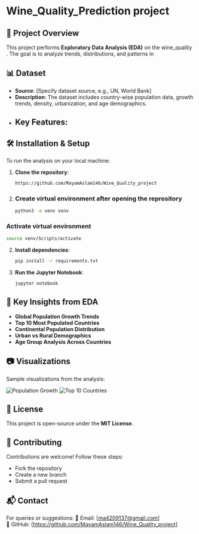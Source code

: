 # Wine_Quality_Prediction project

## 📌 Project Overview
This project performs **Exploratory Data Analysis (EDA)** on the wine_quality . The goal is to analyze trends, distributions, and patterns in 

## 📊 Dataset
- **Source**: [Specify dataset source, e.g., UN, World Bank]
- **Description**: The dataset includes country-wise population data, growth trends, density, urbanization, and age demographics.
- **Key Features**:
  - 

## 🛠️ Installation & Setup
To run the analysis on your local machine:

1. **Clone the repository**:
   ```bash
   https://github.com/MayamAslam146/Wine_Quality_project
   ```

2. ### Create virtual environment after opening the reprository
   ```bash
   python3 -m venv venv
   ```

  ### Activate virtual environment
   ```bash
   source venv/Scripts/activate

   ```
   
2. **Install dependencies**:
   ```bash
   pip install -r requirements.txt
   ```

3. **Run the Jupyter Notebook**:
   ```bash
   jupyter notebook
   ```

## 📌 Key Insights from EDA
- **Global Population Growth Trends**
- **Top 10 Most Populated Countries**
- **Continental Population Distribution**
- **Urban vs Rural Demographics**
- **Age Group Analysis Across Countries**

## 📷 Visualizations
Sample visualizations from the analysis:

![Population Growth](images/population_growth.png)
![Top 10 Countries](images/top_10_countries.png)

## 📜 License
This project is open-source under the **MIT License**.

## 🤝 Contributing
Contributions are welcome! Follow these steps:
- Fork the repository
- Create a new branch
- Submit a pull request

## 📬 Contact
For queries or suggestions:
📧 Email: [ma4209137@gmail.com]  
🔗 GitHub: [https://github.com/MayamAslam146/Wine_Quality_project]
